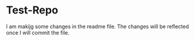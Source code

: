 # Test-Repo

I am makijg some changes in the readme file. The changes will be reflected once I will commit the file.
